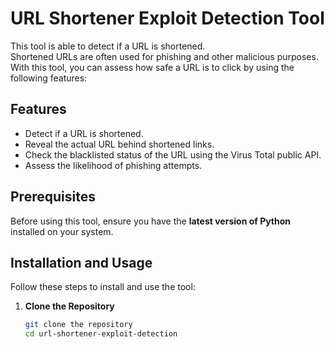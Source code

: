 # URL Shortener Exploit Detection Tool

This tool is able to detect if a URL is shortened.  
Shortened URLs are often used for phishing and other malicious purposes.  
With this tool, you can assess how safe a URL is to click by using the following features:

## Features
- Detect if a URL is shortened.
- Reveal the actual URL behind shortened links.
- Check the blacklisted status of the URL using the Virus Total public API.
- Assess the likelihood of phishing attempts.

## Prerequisites
Before using this tool, ensure you have the **latest version of Python** installed on your system.

## Installation and Usage
Follow these steps to install and use the tool:

1. **Clone the Repository**
   ```bash
   git clone the repository
   cd url-shortener-exploit-detection
